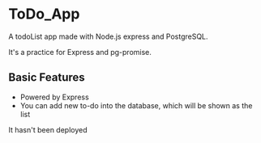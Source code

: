 # ToDo_App
A todoList app made with Node.js express and PostgreSQL.

It's a practice for Express and pg-promise.

## Basic Features
- Powered by Express
- You can add new to-do into the database, which will be shown as the list

It hasn't been deployed
